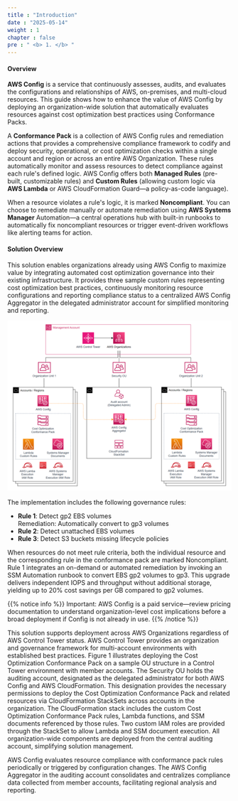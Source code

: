 ```yaml
---
title : "Introduction"
date : "2025-05-14"
weight : 1
chapter : false
pre : " <b> 1. </b> "
---
```


#### Overview

**AWS Config** is a service that continuously assesses, audits, and evaluates the configurations and relationships of AWS, on-premises, and multi-cloud resources. This guide shows how to enhance the value of AWS Config by deploying an organization-wide solution that automatically evaluates resources against cost optimization best practices using Conformance Packs.

A **Conformance Pack** is a collection of AWS Config rules and remediation actions that provides a comprehensive compliance framework to codify and deploy security, operational, or cost optimization checks within a single account and region or across an entire AWS Organization. These rules automatically monitor and assess resources to detect compliance against each rule's defined logic. AWS Config offers both **Managed Rules** (pre-built, customizable rules) and **Custom Rules** (allowing custom logic via **AWS Lambda** or AWS CloudFormation Guard—a policy-as-code language).

When a resource violates a rule's logic, it is marked **Noncompliant**. You can choose to remediate manually or automate remediation using **AWS Systems Manager** Automation—a central operations hub with built-in runbooks to automatically fix noncompliant resources or trigger event-driven workflows like alerting teams for action.

#### Solution Overview

This solution enables organizations already using AWS Config to maximize value by integrating automated cost optimization governance into their existing infrastructure. It provides three sample custom rules representing cost optimization best practices, continuously monitoring resource configurations and reporting compliance status to a centralized AWS Config Aggregator in the delegated administrator account for simplified monitoring and reporting.

![Architecture Overview](/images/5.conformancepack/007-architecture-overview.png)

The implementation includes the following governance rules:

- **Rule 1**: Detect gp2 EBS volumes  
  Remediation: Automatically convert to gp3 volumes  
- **Rule 2**: Detect unattached EBS volumes  
- **Rule 3**: Detect S3 buckets missing lifecycle policies  

When resources do not meet rule criteria, both the individual resource and the corresponding rule in the conformance pack are marked Noncompliant. Rule 1 integrates an on-demand or automated remediation by invoking an SSM Automation runbook to convert EBS gp2 volumes to gp3. This upgrade delivers independent IOPS and throughput without additional storage, yielding up to 20% cost savings per GB compared to gp2 volumes.

{{% notice info %}}
Important: AWS Config is a paid service—review pricing documentation to understand organization-level cost implications before a broad deployment if Config is not already in use.
{{% /notice %}}

This solution supports deployment across AWS Organizations regardless of AWS Control Tower status. AWS Control Tower provides an organization and governance framework for multi-account environments with established best practices. Figure 1 illustrates deploying the Cost Optimization Conformance Pack on a sample OU structure in a Control Tower environment with member accounts. The Security OU holds the auditing account, designated as the delegated administrator for both AWS Config and AWS CloudFormation. This designation provides the necessary permissions to deploy the Cost Optimization Conformance Pack and related resources via CloudFormation StackSets across accounts in the organization. The CloudFormation stack includes the custom Cost Optimization Conformance Pack rules, Lambda functions, and SSM documents referenced by those rules. Two custom IAM roles are provided through the StackSet to allow Lambda and SSM document execution. All organization-wide components are deployed from the central auditing account, simplifying solution management.

AWS Config evaluates resource compliance with conformance pack rules periodically or triggered by configuration changes. The AWS Config Aggregator in the auditing account consolidates and centralizes compliance data collected from member accounts, facilitating regional analysis and reporting.
